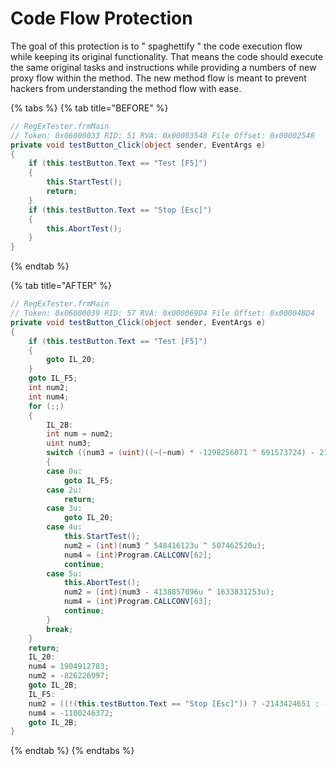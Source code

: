 # Code Flow Protection

The goal of this protection is to " spaghettify " the code execution flow while keeping its original functionality. That means the code should execute the same original tasks and instructions while providing a numbers of new proxy flow within the method. The new method flow is meant to prevent hackers from understanding the method flow with ease.

{% tabs %}
{% tab title="BEFORE" %}
```csharp
// RegExTester.frmMain
// Token: 0x06000033 RID: 51 RVA: 0x00003548 File Offset: 0x00002548
private void testButton_Click(object sender, EventArgs e)
{
	if (this.testButton.Text == "Test [F5]")
	{
		this.StartTest();
		return;
	}
	if (this.testButton.Text == "Stop [Esc]")
	{
		this.AbortTest();
	}
}
```
{% endtab %}

{% tab title="AFTER" %}
```csharp
// RegExTester.frmMain
// Token: 0x06000039 RID: 57 RVA: 0x000069D4 File Offset: 0x00004BD4
private void testButton_Click(object sender, EventArgs e)
{
	if (this.testButton.Text == "Test [F5]")
	{
		goto IL_20;
	}
	goto IL_F5;
	int num2;
	int num4;
	for (;;)
	{
		IL_2B:
		int num = num2;
		uint num3;
		switch ((num3 = (uint)((~(~num) * -1298256071 ^ 691573724) - 2137251886 + num4)) % 6u)
		{
		case 0u:
			goto IL_F5;
		case 2u:
			return;
		case 3u:
			goto IL_20;
		case 4u:
			this.StartTest();
			num2 = (int)(num3 ^ 548416123u ^ 507462520u);
			num4 = (int)Program.CALLCONV[62];
			continue;
		case 5u:
			this.AbortTest();
			num2 = (int)(num3 - 4138857096u ^ 1633831253u);
			num4 = (int)Program.CALLCONV[63];
			continue;
		}
		break;
	}
	return;
	IL_20:
	num4 = 1904912783;
	num2 = -826226997;
	goto IL_2B;
	IL_F5:
	num2 = ((!(this.testButton.Text == "Stop [Esc]")) ? -2143424651 : -1760466103);
	num4 = -1100246372;
	goto IL_2B;
}
```
{% endtab %}
{% endtabs %}



